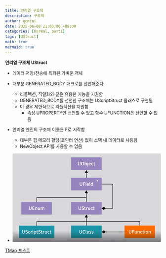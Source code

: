 ```yaml
---
title: 언리얼 구조체
description: 구조체
author: gemini
date: 2025-06-08 21:00:00 +09:00
categories: [Unreal, part1]
tags: [UStruct]
math: true
mermaid: true
---
```


**언리얼 구조체 UStruct**
- 데이터 저장/전송에 특화된 가벼운 객체
- 대부분 GENERATED_BODY 매크로를 선언해준다
	- 리플렉션, 직렬화와 같은 유용한 기능을 지원함
	- GENERATED_BODY를 선언한 구조체는 UScriptStruct 클래스로 구현됨
	- 이 경우 제한적으로 리플렉션을 지원함
		- 속성 UPROPERTY만 선언할 수 있고 함수 UFUNCTION은 선언할 수 없음

- 언리얼 엔진의 구조체 이름은 F로 시작함
	- 대부분 힙 메모리 할당(포인터 연산) 없이 스택 내 데이터로 사용됨
	- NewObject API를 사용할 수 없음
- ![언리얼 리플렉션 관련 계층 구조.png](/assets/img/posts/file_photos/언리얼%20리플렉션%20관련%20계층%20구조.png)

[TMap 포스트]((https://gemini9764.github.io/posts/unreal-TMap/))